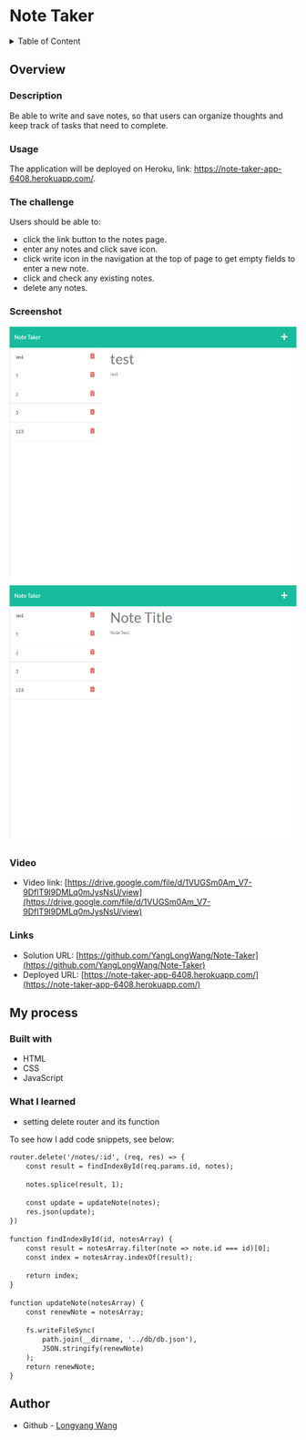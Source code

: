 # Note Taker

<details>
<summary>Table of Content</summary>

- [Overview](#overview)
  - [Description](#description)
  - [Usage](#usage)
  - [The challenge](#the-challenge)
  - [Screenshot](#screenshot)
  - [Video](#video)
  - [Links](#links)
- [My process](#my-process)
  - [Built with](#built-with)
  - [What I learned](#what-i-learned)
- [Author](#author)
</details>

## Overview

### Description

Be able to write and save notes, so that users can organize thoughts and keep track of tasks that need to complete.

### Usage

The application will be deployed on Heroku, link: https://note-taker-app-6408.herokuapp.com/.

### The challenge

Users should be able to:

- click the link button to the notes page.
- enter any notes and click save icon.
- click write icon in the navigation at the top of page to get empty fields to enter a new note.
- click and check any existing notes.
- delete any notes.

### Screenshot

![](./res/images/Note%20Taker.png)
![](./res/images/Note%20Taker2.png)

### Video

- Video link: [https://drive.google.com/file/d/1VUGSm0Am_V7-9DflT9l9DMLq0mJysNsU/view](https://drive.google.com/file/d/1VUGSm0Am_V7-9DflT9l9DMLq0mJysNsU/view)

### Links

- Solution URL: [https://github.com/YangLongWang/Note-Taker](https://github.com/YangLongWang/Note-Taker)
- Deployed URL: [https://note-taker-app-6408.herokuapp.com/](https://note-taker-app-6408.herokuapp.com/)

## My process

### Built with

- HTML
- CSS
- JavaScript

### What I learned

- setting delete router and its function

To see how I add code snippets, see below:

```JS
router.delete('/notes/:id', (req, res) => {
    const result = findIndexById(req.params.id, notes);

    notes.splice(result, 1);

    const update = updateNote(notes);
    res.json(update);
})

function findIndexById(id, notesArray) {
    const result = notesArray.filter(note => note.id === id)[0];
    const index = notesArray.indexOf(result);

    return index;
}

function updateNote(notesArray) {
    const renewNote = notesArray;

    fs.writeFileSync(
        path.join(__dirname, '../db/db.json'),
        JSON.stringify(renewNote)
    );
    return renewNote;
}

```

## Author

- Github - [Longyang Wang](https://github.com/YangLongWang)